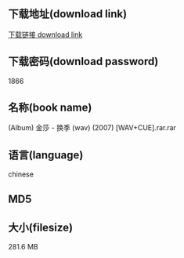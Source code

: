 ## 下载地址(download link)
[下载链接 download link](https://voluble-croquembouche-d321dc.netlify.app/?s=%28Album%29+%E9%87%91%E8%8E%8E+-+%E6%8D%A2%E5%AD%A3+%28wav%29+%282007%29+%5BWAV%2BCUE%5D.rar)

## 下载密码(download password)
1866

## 名称(book name)
(Album) 金莎 - 换季 (wav) (2007) [WAV+CUE].rar.rar

## 语言(language)
chinese

## MD5


## 大小(filesize)
281.6 MB
